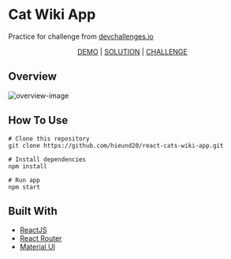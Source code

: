 <h1>Cat Wiki App</h1>

<p>Practice for challenge from <a href="https://devchallenges.io/">devchallenges.io</a><p>
<div align="center">
<a href="https://react-cats-wiki-app.vercel.app/">DEMO</a> | <a href="https://devchallenges.io/solutions/N8DBXjTGvgPYtpnhXkBh">SOLUTION</a> | <a href="https://devchallenges.io/challenges/f4NJ53rcfgrP6sBMD2jt">CHALLENGE</a>
</div>

<h2>Overview</h2>
<img src="https://res.cloudinary.com/dna6tju5f/image/upload/v1647491728/Github%20project%20overview/cat-wiki-overview_jpk7pe.png" alt="overview-image"/>

<h2>How To Use</h2>

```
# Clone this repository
git clone https://github.com/hieund20/react-cats-wiki-app.git

# Install dependencies
npm install

# Run app
npm start
```

<h2>Built With</h2>
<ul>
  <li><a href="https://reactjs.org/">ReactJS</a></li>
  <li><a href="https://reactrouter.com/docs/en/v6">React Router</a></li>
  <li><a href="https://mui.com/">Material UI</a></li>
</ul>

